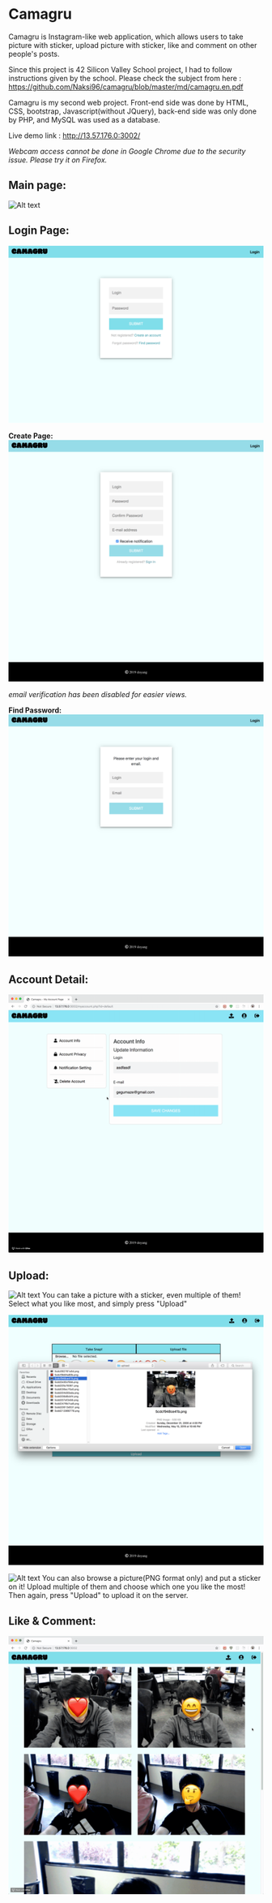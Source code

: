 # Camagru
Camagru is Instagram-like web application, which allows users to take picture with sticker, upload picture with sticker, like and comment on other people's posts.

Since this project is 42 Silicon Valley School project, I had to follow instructions given by the school.
Please check the subject from here : https://github.com/Naksi96/camagru/blob/master/md/camagru.en.pdf

Camagru is my second web project. Front-end side was done by HTML, CSS, bootstrap, Javascript(without JQuery), back-end side was only done by PHP, and MySQL was used as a database.

Live demo link : http://13.57.176.0:3002/

*Webcam access cannot be done in Google Chrome due to the security issue.
Please try it on Firefox.*

## Main page:
![Alt text](https://github.com/Naksi96/camagru/blob/master/md/main.png)

## Login Page:
![Alt text](https://github.com/Naksi96/camagru/blob/master/md/login.png)

**Create Page:**
![Alt text](https://github.com/Naksi96/camagru/blob/master/md/create.png)

*email verification has been disabled for easier views.*

**Find Password:**
![Alt text](https://github.com/Naksi96/camagru/blob/master/md/find_pw.png)

## Account Detail:
![Alt text](https://github.com/Naksi96/camagru/blob/master/md/acc_info.gif)

## Upload:
![Alt text](https://github.com/Naksi96/camagru/blob/master/md/webcam.png)
You can take a picture with a sticker, even multiple of them!
Select what you like most, and simply press "Upload"

![Alt text](https://github.com/Naksi96/camagru/blob/master/md/browse.png)

![Alt text](https://github.com/Naksi96/camagru/blob/master/md/upload.png)
You can also browse a picture(PNG format only) and put a sticker on it!
Upload multiple of them and choose which one you like the most!
Then again, press "Upload" to upload it on the server.

## Like & Comment:
![Alt text](https://github.com/Naksi96/camagru/blob/master/md/like_comment.gif)
